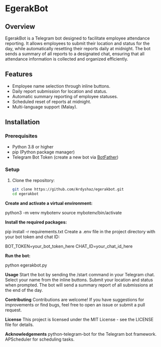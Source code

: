 # EgerakBot

## Overview
EgerakBot is a Telegram bot designed to facilitate employee attendance reporting. It allows employees to submit their location and status for the day, while automatically resetting their reports daily at midnight. The bot sends a summary of all reports to a designated chat, ensuring that all attendance information is collected and organized efficiently.

## Features
- Employee name selection through inline buttons.
- Daily report submission for location and status.
- Automatic summary reporting of employee statuses.
- Scheduled reset of reports at midnight.
- Multi-language support (Malay).

## Installation

### Prerequisites
- Python 3.8 or higher
- pip (Python package manager)
- Telegram Bot Token (create a new bot via [BotFather](https://t.me/botfather))

### Setup
1. Clone the repository:
   ```bash
   git clone https://github.com/Ardyshaz/egerakbot.git
   cd egerakbot
   
**Create and activate a virtual environment:**

python3 -m venv mybotenv
source mybotenv/bin/activate

**Install the required packages:**

pip install -r requirements.txt
Create a .env file in the project directory with your bot token and chat ID:

BOT_TOKEN=your_bot_token_here
CHAT_ID=your_chat_id_here

**Run the bot:**

python egerakbot.py

**Usage**
Start the bot by sending the /start command in your Telegram chat.
Select your name from the inline buttons.
Submit your location and status when prompted.
The bot will send a summary report of all submissions at the end of the day.

**Contributing**
Contributions are welcome! If you have suggestions for improvements or find bugs, feel free to open an issue or submit a pull request.

**License**
This project is licensed under the MIT License - see the LICENSE file for details.

**Acknowledgements**
python-telegram-bot for the Telegram bot framework.
APScheduler for scheduling tasks.
